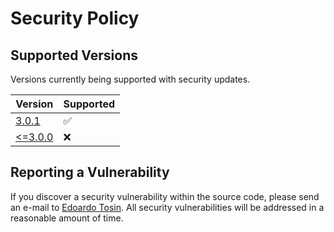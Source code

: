 # Security Policy

## Supported Versions

Versions currently being supported with security updates.

| Version | Supported |
| ------- | --------- |
| [3.0.1](https://github.com/EdoardoTosin/ZooMeeting-Redirector/releases/tag/v3.0.1) | :white_check_mark: |
| [<=3.0.0](https://github.com/EdoardoTosin/ZooMeeting-Redirector/releases/tag/v3.0.0) | :x: |

## Reporting a Vulnerability

If you discover a security vulnerability within the source code, please send an e-mail to [Edoardo Tosin](https://github.com/EdoardoTosin). All security vulnerabilities will be addressed in a reasonable amount of time.
